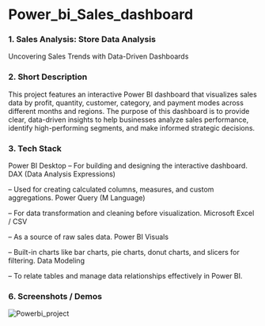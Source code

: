 # Power_bi_Sales_dashboard
### 1.	Sales Analysis: Store Data Analysis
Uncovering Sales Trends with Data-Driven Dashboards

### 2.	Short Description
This project features an interactive Power BI dashboard that visualizes sales data by profit, quantity, customer, category, and payment modes across different months and regions.
The purpose of this dashboard is to provide clear, data-driven insights to help businesses analyze sales performance, identify high-performing segments, and make informed strategic decisions.

### 3.	Tech Stack
Power BI Desktop
– For building and designing the interactive dashboard.
DAX (Data Analysis Expressions)

– Used for creating calculated columns, measures, and custom aggregations.
Power Query (M Language)

– For data transformation and cleaning before visualization.
Microsoft Excel / CSV

– As a source of raw sales data.
Power BI Visuals

– Built-in charts like bar charts, pie charts, donut charts, and slicers for filtering.
Data Modeling

– To relate tables and manage data relationships effectively in Power BI.

### 6.	Screenshots / Demos
![Powerbi_project](https://github.com/user-attachments/assets/a4b98139-8e40-471b-8408-4664cb0c6bd6)

